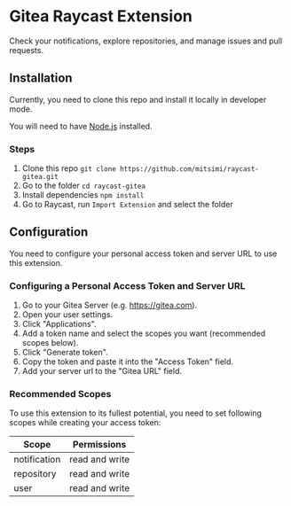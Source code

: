 # Gitea Raycast Extension

Check your notifications, explore repositories, and manage issues and pull requests.

## Installation

Currently, you need to clone this repo and install it locally in developer mode.

You will need to have [Node.js](https://nodejs.org) installed.

### Steps

1. Clone this repo `git clone https://github.com/mitsimi/raycast-gitea.git`
2. Go to the folder `cd raycast-gitea`
3. Install dependencies `npm install`
4. Go to Raycast, run `Import Extension` and select the folder

## Configuration

You need to configure your personal access token and server URL to use this extension.

### Configuring a Personal Access Token and Server URL

1. Go to your Gitea Server (e.g. https://gitea.com).
2. Open your user settings.
3. Click "Applications".
4. Add a token name and select the scopes you want (recommended scopes below).
5. Click "Generate token".
6. Copy the token and paste it into the "Access Token" field.
7. Add your server url to the "Gitea URL" field.

### Recommended Scopes

To use this extension to its fullest potential, you need to set following scopes while creating your access token:

| Scope        | Permissions    |
| ------------ | -------------- |
| notification | read and write |
| repository   | read and write |
| user         | read and write |
